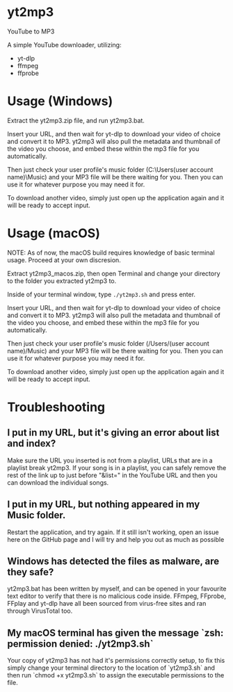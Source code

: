 # yt2mp3
YouTube to MP3

A simple YouTube downloader, utilizing: 

- yt-dlp
- ffmpeg
- ffprobe

<h1>Usage (Windows)</h1>

Extract the yt2mp3.zip file, and run yt2mp3.bat.

Insert your URL, and then wait for yt-dlp to download your video of choice and convert it to MP3. yt2mp3 will also pull the metadata and thumbnail of the video you choose, and embed these within the mp3 file for you automatically.

Then just check your user profile's music folder (C:\Users\(user account name)\Music) and your MP3 file will be there waiting for you. Then you can use it for whatever purpose you may need it for.

To download another video, simply just open up the application again and it will be ready to accept input.

<h1>Usage (macOS)</h1>

NOTE: As of now, the macOS build requires knowledge of basic terminal usage. Proceed at your own discresion.

Extract yt2mp3_macos.zip, then open Terminal and change your directory to the folder you extracted yt2mp3 to.

Inside of your terminal window, type `./yt2mp3.sh` and press enter.

Insert your URL, and then wait for yt-dlp to download your video of choice and convert it to MP3. yt2mp3 will also pull the metadata and thumbnail of the video you choose, and embed these within the mp3 file for you automatically.

Then just check your user profile's music folder (/Users/(user account name)/Music) and your MP3 file will be there waiting for you. Then you can use it for whatever purpose you may need it for.

To download another video, simply just open up the application again and it will be ready to accept input.

<h1>Troubleshooting</h1>

<h2>I put in my URL, but it's giving an error about list and index?</h2>
Make sure the URL you inserted is not from a playlist, URLs that are in a playlist break yt2mp3. If your song is in a playlist, you can safely remove the rest of the link up to just before "&list=" in the YouTube URL and then you can download the individual songs.

<h2>I put in my URL, but nothing appeared in my Music folder.</h2>
Restart the application, and try again. If it still isn't working, open an issue here on the GitHub page and I will try and help you out as much as possible

<h2>Windows has detected the files as malware, are they safe?</h2>
yt2mp3.bat has been written by myself, and can be opened in your favourite text editor to verify that there is no malicious code inside. FFmpeg, FFprobe, FFplay and yt-dlp have all been sourced from virus-free sites and ran through VirusTotal too.

<h2>My macOS terminal has given the message `zsh: permission denied: ./yt2mp3.sh`</h2>
Your copy of yt2mp3 has not had it's permissions correctly setup, to fix this simply change your terminal directory to the location of `yt2mp3.sh` and then run `chmod +x yt2mp3.sh` to assign the executable permissions to the file.
